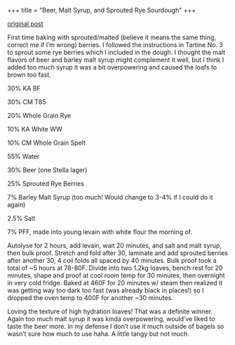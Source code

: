 +++
title = "Beer, Malt Syrup, and Sprouted Rye Sourdough"
+++


[original post](https://old.reddit.com/r/Sourdough/comments/npb24b/beer_malt_syrup_and_sprouted_rye_berries/)

First time baking with sprouted/malted (believe it means the same thing, correct me if I’m wrong) berries. I followed the instructions in Tartine No. 3 to sprout some rye berries which I included in the dough. I thought the malt flavors of beer and barley malt syrup might complement it well, but I think I added too much syrup it was a bit overpowering and caused the loafs to brown too fast.

30% KA BF

30% CM T85

20% Whole Grain Rye

10% KA White WW

10% CM Whole Grain Spelt

55% Water

30% Beer (one Stella lager)

25% Sprouted Rye Berries

7% Barley Malt Syrup (too much! Would change to 3-4% if I could do it again)

2.5% Salt

7% PFF, made into young levain with white flour the morning of.

Autolyse for 2 hours, add levain, wait 20 minutes, and salt and malt syrup, then bulk proof. Stretch and fold after 30, laminate and add sprouted berries after another 30, 4 coil folds all spaced by 40 minutes. Bulk proof took a total of ~5 hours at 78-80F. Divide into two 1.2kg loaves, bench rest for 20 minutes, shape and proof at cool room temp for 30 minutes, then overnight in very cold fridge. Baked at 460F for 20 minutes w/ steam then realized it was getting way too dark too fast (was already black in places!) so I dropped the oven temp to 400F for another ~30 minutes.

Loving the texture of high hydration loaves! That was a definite winner. Again too much malt syrup it was kinda overpowering, would’ve liked to taste the beer more. In my defense I don’t use it much outside of bagels so wasn’t sure how much to use haha. A little tangy but not much.
